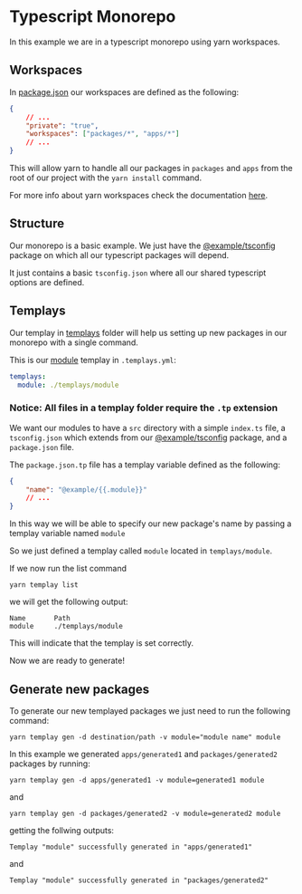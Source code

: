 # Typescript Monorepo

In this example we are in a typescript monorepo using yarn workspaces.

## Workspaces

In [package.json](./package.json) our workspaces are defined as the following:

```json
{
	// ...
	"private": "true",
	"workspaces": ["packages/*", "apps/*"]
	// ...
}
```

This will allow yarn to handle all our packages in `packages` and `apps` from the root of our project with the `yarn install` command.

For more info about yarn workspaces check the documentation [here](https://classic.yarnpkg.com/lang/en/docs/workspaces/).

## Structure

Our monorepo is a basic example. We just have the [@example/tsconfig](./packages/tsconfig/) package on which all our typescript packages will depend.

It just contains a basic `tsconfig.json` where all our shared typescript options are defined.

## Templays

Our templay in [templays](./templays/) folder will help us setting up new packages in our monorepo with a single command.

This is our [module](./templays/module/) templay in `.templays.yml`:

```yaml
templays:
  module: ./templays/module
```

### **Notice:** All files in a templay folder require the `.tp` extension

We want our modules to have a `src` directory with a simple `index.ts` file, a `tsconfig.json` which extends from our [@example/tsconfig](./packages/tsconfig/) package, and a `package.json` file.

The `package.json.tp` file has a templay variable defined as the following:

```json
{
	"name": "@example/{{.module}}"
	// ...
}
```

In this way we will be able to specify our new package's name by passing a templay variable named `module`

So we just defined a templay called `module` located in `templays/module`.

If we now run the list command

```console
yarn templay list
```

we will get the following output:

```
Name       Path
module     ./templays/module
```

This will indicate that the templay is set correctly.

Now we are ready to generate!

## Generate new packages

To generate our new templayed packages we just need to run the following command:

```console
yarn templay gen -d destination/path -v module="module name" module
```

In this example we generated `apps/generated1` and `packages/generated2` packages by running:

```console
yarn templay gen -d apps/generated1 -v module=generated1 module
```

and

```console
yarn templay gen -d packages/generated2 -v module=generated2 module
```

getting the follwing outputs:

```
Templay "module" successfully generated in "apps/generated1"
```

and

```
Templay "module" successfully generated in "packages/generated2"
```
